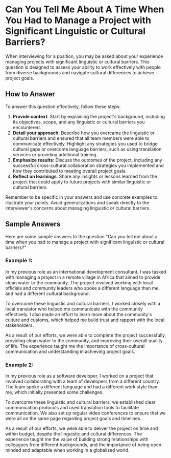 Can You Tell Me About A Time When You Had to Manage a Project with Significant Linguistic or Cultural Barriers?
====================================================================================================================================

When interviewing for a position, you may be asked about your experience managing projects with significant linguistic or cultural barriers. This question is designed to assess your ability to work effectively with people from diverse backgrounds and navigate cultural differences to achieve project goals.

How to Answer
-------------

To answer this question effectively, follow these steps:

1. **Provide context**: Start by explaining the project's background, including its objectives, scope, and any linguistic or cultural barriers you encountered.
2. **Detail your approach**: Describe how you overcame the linguistic or cultural barriers and ensured that all team members were able to communicate effectively. Highlight any strategies you used to bridge cultural gaps or overcome language barriers, such as using translation services or providing additional training.
3. **Emphasize results**: Discuss the outcomes of the project, including any successful cross-cultural collaboration strategies you implemented and how they contributed to meeting overall project goals.
4. **Reflect on learnings**: Share any insights or lessons learned from the project that could apply to future projects with similar linguistic or cultural barriers.

Remember to be specific in your answers and use concrete examples to illustrate your points. Avoid generalizations and speak directly to the interviewer's concerns about managing linguistic or cultural barriers.

Sample Answers
--------------

Here are some sample answers to the question "Can you tell me about a time when you had to manage a project with significant linguistic or cultural barriers?"

### Example 1:

In my previous role as an international development consultant, I was tasked with managing a project in a remote village in Africa that aimed to provide clean water to the community. The project involved working with local officials and community leaders who spoke a different language than me, and had a different cultural background.

To overcome these linguistic and cultural barriers, I worked closely with a local translator who helped me communicate with the community effectively. I also made an effort to learn more about the community's culture and customs, which helped me build trust and rapport with the local stakeholders.

As a result of our efforts, we were able to complete the project successfully, providing clean water to the community, and improving their overall quality of life. The experience taught me the importance of cross-cultural communication and understanding in achieving project goals.

### Example 2:

In my previous role as a software developer, I worked on a project that involved collaborating with a team of developers from a different country. The team spoke a different language and had a different work style than me, which initially presented some challenges.

To overcome these linguistic and cultural barriers, we established clear communication protocols and used translation tools to facilitate communication. We also set up regular video conferences to ensure that we were all on the same page regarding project goals and timelines.

As a result of our efforts, we were able to deliver the project on time and within budget, despite the linguistic and cultural differences. The experience taught me the value of building strong relationships with colleagues from different backgrounds, and the importance of being open-minded and adaptable when working in a globalized world.
